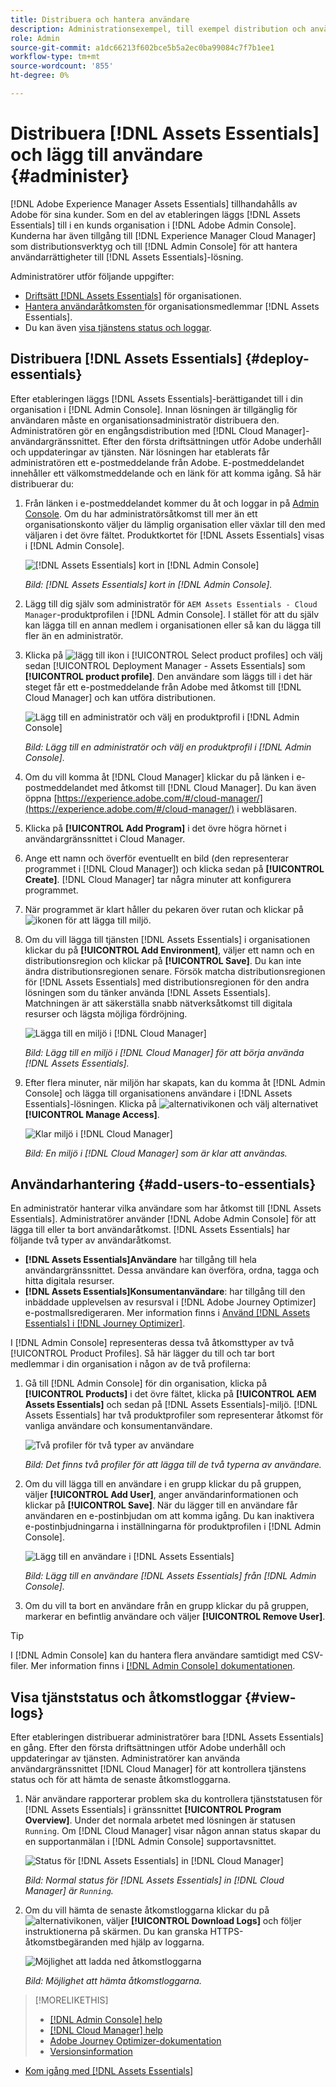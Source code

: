 ```yaml
---
title: Distribuera och hantera användare
description: Administrationsexempel, till exempel distribution och användarhantering i [!DNL Assets Essentials].
role: Admin
source-git-commit: a1dc66213f602bce5b5a2ec0ba99084c7f7b1ee1
workflow-type: tm+mt
source-wordcount: '855'
ht-degree: 0%

---
```



# Distribuera [!DNL Assets Essentials] och lägg till användare {#administer}

[!DNL Adobe Experience Manager Assets Essentials] tillhandahålls av Adobe för sina kunder. Som en del av etableringen läggs [!DNL Assets Essentials] till i en kunds organisation i [!DNL Adobe Admin Console]. Kunderna har även tillgång till [!DNL Experience Manager Cloud Manager] som distributionsverktyg och till [!DNL Admin Console] för att hantera användarrättigheter till [!DNL Assets Essentials]-lösning.

Administratörer utför följande uppgifter:

* [Driftsätt  [!DNL Assets Essentials]](#deploy-essentials) för organisationen.
* [Hantera användaråtkomsten ](#add-users-to-essentials) för organisationsmedlemmar  [!DNL Assets Essentials].
* Du kan även [visa tjänstens status och loggar](#view-logs).

## Distribuera [!DNL Assets Essentials] {#deploy-essentials}

Efter etableringen läggs [!DNL Assets Essentials]-berättigandet till i din organisation i [!DNL Admin Console]. Innan lösningen är tillgänglig för användaren måste en organisationsadministratör distribuera den. Administratören gör en engångsdistribution med [!DNL Cloud Manager]-användargränssnittet. Efter den första driftsättningen utför Adobe underhåll och uppdateringar av tjänsten. När lösningen har etablerats får administratören ett e-postmeddelande från Adobe. E-postmeddelandet innehåller ett välkomstmeddelande och en länk för att komma igång. Så här distribuerar du:

1. Från länken i e-postmeddelandet kommer du åt och loggar in på [Admin Console](https://adminconsole.adobe.com). Om du har administratörsåtkomst till mer än ett organisationskonto väljer du lämplig organisation eller växlar till den med väljaren i det övre fältet. Produktkortet för [!DNL Assets Essentials] visas i [!DNL Admin Console].

   ![[!DNL Assets Essentials] kort in  [!DNL Admin Console]](assets/essentials-in-admin-console.png)

   *Bild:  [!DNL Assets Essentials] kort in  [!DNL Admin Console].*

1. Lägg till dig själv som administratör för `AEM Assets Essentials - Cloud Manager`-produktprofilen i [!DNL Admin Console]. I stället för att du själv kan lägga till en annan medlem i organisationen eller så kan du lägga till fler än en administratör.

1. Klicka på ![lägg till ikon](assets/do-not-localize/add-icon.svg) i [!UICONTROL Select product profiles] och välj sedan [!UICONTROL Deployment Manager - Assets Essentials] som **[!UICONTROL product profile]**. Den användare som läggs till i det här steget får ett e-postmeddelande från Adobe med åtkomst till [!DNL Cloud Manager] och kan utföra distributionen.

   ![Lägg till en administratör och välj en produktprofil i  [!DNL Admin Console]](assets/adminconsole-user1.png)

   *Bild: Lägg till en administratör och välj en produktprofil i  [!DNL Admin Console].*

1. Om du vill komma åt [!DNL Cloud Manager] klickar du på länken i e-postmeddelandet med åtkomst till [!DNL Cloud Manager]. Du kan även öppna [https://experience.adobe.com/#/cloud-manager/](https://experience.adobe.com/#/cloud-manager/) i webbläsaren.

1. Klicka på **[!UICONTROL Add Program]** i det övre högra hörnet i användargränssnittet i Cloud Manager.

1. Ange ett namn och överför eventuellt en bild (den representerar programmet i [!DNL Cloud Manager]) och klicka sedan på **[!UICONTROL Create]**. [!DNL Cloud Manager] tar några minuter att konfigurera programmet.

1. När programmet är klart håller du pekaren över rutan och klickar på ![ikonen för att lägga till miljö](assets/do-not-localize/add-environment-icon.png).

1. Om du vill lägga till tjänsten [!DNL Assets Essentials] i organisationen klickar du på **[!UICONTROL Add Environment]**, väljer ett namn och en distributionsregion och klickar på **[!UICONTROL Save]**. Du kan inte ändra distributionsregionen senare. Försök matcha distributionsregionen för [!DNL Assets Essentials] med distributionsregionen för den andra lösningen som du tänker använda [!DNL Assets Essentials]. Matchningen är att säkerställa snabb nätverksåtkomst till digitala resurser och lägsta möjliga fördröjning.

   ![Lägga till en miljö i  [!DNL Cloud Manager]](assets/cloudmanager-add-environment-for-essentials.png)

   *Bild: Lägg till en miljö i  [!DNL Cloud Manager] för att börja använda  [!DNL Assets Essentials].*

1. Efter flera minuter, när miljön har skapats, kan du komma åt [!DNL Admin Console] och lägga till organisationens användare i [!DNL Assets Essentials]-lösningen. Klicka på ![alternativikonen](assets/do-not-localize/options-ellipses-icon.png) och välj alternativet **[!UICONTROL Manage Access]**.

   ![Klar miljö i  [!DNL Cloud Manager]](assets/cloudmanager-manage-access-essentials.png)

   *Bild: En miljö i  [!DNL Cloud Manager] som är klar att användas.*

## Användarhantering {#add-users-to-essentials}

En administratör hanterar vilka användare som har åtkomst till [!DNL Assets Essentials]. Administratörer använder [!DNL Adobe Admin Console] för att lägga till eller ta bort användaråtkomst. [!DNL Assets Essentials] har följande två typer av användaråtkomst.

* **[!DNL Assets Essentials]Användare** har tillgång till hela användargränssnittet. Dessa användare kan överföra, ordna, tagga och hitta digitala resurser.
* **[!DNL Assets Essentials]Konsumentanvändare**: har tillgång till den inbäddade upplevelsen av resursval i  [!DNL Adobe Journey Optimizer] e-postmallsredigeraren. Mer information finns i [Använd [!DNL Assets Essentials] i [!DNL Journey Optimizer]](https://experienceleague.adobe.com/docs/journey-optimizer/using/create-messages/assets-essentials.html).

I [!DNL Admin Console] representeras dessa två åtkomsttyper av två [!UICONTROL Product Profiles]. Så här lägger du till och tar bort medlemmar i din organisation i någon av de två profilerna:

1. Gå till [!DNL Admin Console] för din organisation, klicka på **[!UICONTROL Products]** i det övre fältet, klicka på **[!UICONTROL AEM Assets Essentials]** och sedan på [!DNL Assets Essentials]-miljö. [!DNL Assets Essentials] har två produktprofiler som representerar åtkomst för vanliga användare och konsumentanvändare.

   ![Två profiler för två typer av användare](assets/adminconsole-user-types.png)

   *Bild: Det finns två profiler för att lägga till de två typerna av användare.*

1. Om du vill lägga till en användare i en grupp klickar du på gruppen, väljer **[!UICONTROL Add User]**, anger användarinformationen och klickar på **[!UICONTROL Save]**. När du lägger till en användare får användaren en e-postinbjudan om att komma igång. Du kan inaktivera e-postinbjudningarna i inställningarna för produktprofilen i [!DNL Admin Console].

   ![Lägg till en användare i  [!DNL Assets Essentials]](assets/adminconsole-add-user.png)

   *Bild: Lägg till en användare  [!DNL Assets Essentials] från  [!DNL Admin Console].*

1. Om du vill ta bort en användare från en grupp klickar du på gruppen, markerar en befintlig användare och väljer **[!UICONTROL Remove User]**.

>[!TIP]
>
>I [!DNL Admin Console] kan du hantera flera användare samtidigt med CSV-filer. Mer information finns i [[!DNL Admin Console] dokumentationen](https://helpx.adobe.com/enterprise/using/accounts.html).

## Visa tjänststatus och åtkomstloggar {#view-logs}

Efter etableringen distribuerar administratörer bara [!DNL Assets Essentials] en gång. Efter den första driftsättningen utför Adobe underhåll och uppdateringar av tjänsten. Administratörer kan använda användargränssnittet [!DNL Cloud Manager] för att kontrollera tjänstens status och för att hämta de senaste åtkomstloggarna.

1. När användare rapporterar problem ska du kontrollera tjänststatusen för [!DNL Assets Essentials] i gränssnittet **[!UICONTROL Program Overview]**. Under det normala arbetet med lösningen är statusen `Running`. Om [!DNL Cloud Manager] visar någon annan status skapar du en supportanmälan i [!DNL Admin Console] supportavsnittet.

   ![Status för  [!DNL Assets Essentials] in  [!DNL Cloud Manager]](assets/cloudmanager-manage-access-essentials.png)

   *Bild: Normal status för  [!DNL Assets Essentials] in  [!DNL Cloud Manager] är  `Running`.*

1. Om du vill hämta de senaste åtkomstloggarna klickar du på ![alternativikonen](assets/do-not-localize/options-ellipses-icon.png), väljer **[!UICONTROL Download Logs]** och följer instruktionerna på skärmen. Du kan granska HTTPS-åtkomstbegäranden med hjälp av loggarna.

   ![ Möjlighet att ladda ned åtkomstloggarna](assets/cloudmanager-download-logs.png)

   *Bild: Möjlighet att hämta åtkomstloggarna.*

>[!MORELIKETHIS]
>
>* [[!DNL Admin Console] help](https://helpx.adobe.com/enterprise/using/admin-console.html)
>* [[!DNL Cloud Manager] help](https://experienceleague.adobe.com/docs/experience-manager-cloud-manager/using/introduction-to-cloud-manager.html)
>* [Adobe Journey Optimizer-dokumentation](https://experienceleague.adobe.com/docs/journey-optimizer/using/ajo-home.html)
>* [Versionsinformation](release-notes.md)
* [Kom igång med  [!DNL Assets Essentials]](get-started.md)

